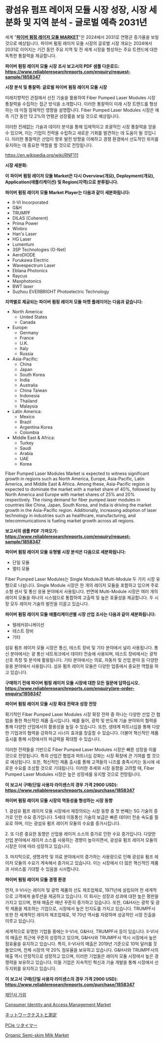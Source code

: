 <p><h1>광섬유 펌프 레이저 모듈 시장 성장, 시장 세분화 및 지역 분석 - 글로벌 예측 2031년</h1></p><p>세계 "<strong><a href="https://www.reliableresearchreports.com/fiber-pumped-laser-modules-r1858347">파이버 펌핑 레이저 모듈 MARKET</a></strong>"은 2024에서 2031로 연평균 증가율을 보일 것으로 예상됩니다. 파이버 펌핑 레이저 모듈 시장의 글로벌 시장 개요는 2024에서 2031로 이어지는 기간 동안 주요 지역 및 전 세계 시장을 형성하는 주요 트렌드에 대한 독특한 통찰력을 제공합니다.</p>
<p><strong>파이버 펌핑 레이저 모듈 시장 조사 보고서의 PDF 샘플 다운로드: <a href="https://www.reliableresearchreports.com/enquiry/request-sample/1858347">https://www.reliableresearchreports.com/enquiry/request-sample/1858347</a></strong></p>
<p><strong>시장 분석 및 통찰력: 글로벌 파이버 펌핑 레이저 모듈 시장</strong></p>
<p><p>미래지향적인 관점에서 선진 기술을 활용하여 Fiber Pumped Laser Modules 시장 통찰력을 수집하는 접근 방식을 소개합니다. 이러한 통찰력이 미래 시장 트렌드를 형성하는 데 미칠 잠재적인 영향을 설명합니다. Fiber Pumped Laser Modules 시장은 예측 기간 동안 12.2%의 연평균 성장률을 보일 것으로 예상됩니다.</p><p>이러한 전례없는 기술과 데이터 분석을 통해 입체적이고 포괄적인 시장 통찰력을 얻을 수 있으며, 이는 기업이 전략을 수립하고 새로운 기회를 발견하는 데 도움이 될 것입니다. 이러한 통찰력은 산업이 향후 발전 방향을 이해하고 경쟁 환경에서 선도적인 위치를 유지하는 데 중요한 역할을 할 것으로 전망됩니다.</p></p>
<p><a href="%7CAUTHORITHY_DOMAIN_URL%7C">https://en.wikipedia.org/wiki/RNF111</a></p>
<p><strong>시장 세분화:</strong></p>
<p><strong>이 파이버 펌핑 레이저 모듈 Market은 다시 Overview(개요), Deployment(개요), Application(애플리케이션) 및 Region(지역)으로 분류됩니다.</strong></p>
<p><strong>파이버 펌핑 레이저 모듈 Market Player는 다음과 같이 세분화됩니다:</strong></p>
<p><ul><li>II-VI Incorporated</li><li>G&H</li><li>TRUMPF</li><li>DILAS (Coherent)</li><li>Prima Power</li><li>Winbro</li><li>Han's Laser</li><li>HG Laser</li><li>Lumentum</li><li>3SP Technologies (O-Net)</li><li>AeroDIODE</li><li>Furukawa Electric</li><li>Wavespectrum Laser</li><li>Eblana Photonics</li><li>Raycus</li><li>Maxphotonics</li><li>BWT laser</li><li>Suzhou EVERBRIGHT Photoelectric Technology</li></ul></p>
<p><strong>지역별로 제공되는 파이버 펌핑 레이저 모듈 마켓 플레이어는 다음과 같습니다:</strong></p>
<p><ul>
    <li>
        North America:
        <ul>
            <li>United States</li>
            <li>Canada</li>
        </ul>
    </li>
    <li>
        Europe:
        <ul>
            <li>Germany</li>
            <li>France</li>
            <li>U.K.</li>
            <li>Italy</li>
            <li>Russia</li>
        </ul>
    </li>
    <li>
        Asia-Pacific:
        <ul>
            <li>China</li>
            <li>Japan</li>
            <li>South Korea</li>
            <li>India</li>
            <li>Australia</li>
            <li>China Taiwan</li>
            <li>Indonesia</li>
            <li>Thailand</li>
            <li>Malaysia</li>
        </ul>
    </li>
    <li>
        Latin America:
        <ul>
            <li>Mexico</li>
            <li>Brazil</li>
            <li>Argentina Korea</li>
            <li>Colombia</li>
        </ul>
    </li>
    <li>
        Middle East & Africa:
        <ul>
            <li>Turkey</li>
            <li>Saudi</li>
            <li>Arabia</li>
            <li>UAE</li>
            <li>Korea</li>
        </ul>
    </li>
    </ul></p>
<p><p>Fiber Pumped Laser Modules Market is expected to witness significant growth in regions such as North America, Europe, Asia-Pacific, Latin America, and Middle East & Africa. Among these, Asia-Pacific region is expected to dominate the market with a market share of 40%, followed by North America and Europe with market shares of 25% and 20% respectively. The rising demand for fiber pumped laser modules in countries like China, Japan, South Korea, and India is driving the market growth in the Asia-Pacific region. Additionally, increasing adoption of laser technology in industries such as healthcare, manufacturing, and telecommunications is fueling market growth across all regions.</p></p>
<p><strong>보고서의 샘플 PDF 가져오기: <a href="https://www.reliableresearchreports.com/enquiry/request-sample/1858347">https://www.reliableresearchreports.com/enquiry/request-sample/1858347</a></strong></p>
<p><strong>파이버 펌핑 레이저 모듈 유형별 시장 분석은 다음으로 세분화됩니다:</strong></p>
<p><ul><li>단일 모듈</li><li>멀티 모듈</li></ul></p>
<p><p>Fiber Pumped Laser Modules는 Single Module과 Multi-Module 두 가지 시장 유형으로 나뉩니다. Single Module 시장은 한 개의 레이저 모듈을 포함하고 있으며 주로 소형 센서 및 통신 응용 분야에서 사용됩니다. 반면에 Multi-Module 시장은 여러 개의 레이저 모듈을 하나의 시스템으로 통합하여 고출력 및 높은 효율성을 제공합니다. 두 시장 모두 레이저 기술의 발전을 이끌고 있습니다.</p></p>
<p><strong>파이버 펌핑 레이저 모듈 애플리케이션별 시장 산업 조사는 다음과 같이 세분화됩니다:</strong></p>
<p><ul><li>텔레커뮤니케이션</li><li>테스트 장비</li><li>기타</li></ul></p>
<p><p>섬유 펌프 레이저 모듈 시장은 통신, 테스트 장비 및 기타 분야에서 널리 사용됩니다. 통신 분야에서는 광 통신 네트워크에서 데이터 전송에 사용되며, 테스트 장비에서는 광학 신호 측정 및 분석에 활용됩니다. 기타 분야에서는 의료, 자동차 및 산업 분야 등 다양한 응용 분야에서 사용됩니다. 섬유 펌프 레이저 모듈은 다양한 업종에서 중요한 역할을 하고 있습니다.</p></p>
<p><strong>구매하기 전에 파이버 펌핑 레이저 모듈 시장에 대한 모든 질문에 답하십시오. <a href="https://www.reliableresearchreports.com/enquiry/pre-order-enquiry/1858347">https://www.reliableresearchreports.com/enquiry/pre-order-enquiry/1858347</a></strong></p>
<p><strong>파이버 펌핑 레이저 모듈 시장 확대 전략과 성장 전망</strong></p>
<p><p>획기적인 Fiber Pumped Laser Modules 시장 확장 전략 중 하나는 다양한 산업 간 협업을 통한 혁신적인 제품 출시입니다. 예를 들어, 광학 및 반도체 기술 분야와의 협력을 통해 다양한 산업에서의 활용성을 높일 수 있습니다. 또한, 생태계 파트너십을 통해 다양한 기업과의 협력을 강화하고 시너지 효과를 창출할 수 있습니다. 더불어 혁신적인 제품 출시를 통해 시장에서의 파급력을 확대할 수 있습니다.</p><p>이러한 전략들을 기반으로 Fiber Pumped Laser Modules 시장은 빠른 성장을 이룰 것으로 전망됩니다. 특히 산업간 협업과 파트너십 강화는 시장 확장에 큰 기여를 할 것으로 예상됩니다. 또한, 혁신적인 제품 출시를 통해 고객들의 니즈를 충족시키는 동시에 새로운 수요를 조성할 것으로 기대됩니다. 이러한 추세와 시장 동향을 고려할 때, Fiber Pumped Laser Modules 시장은 높은 성장세를 유지할 것으로 전망됩니다.</p></p>
<p><strong>이 보고서 구매(단일 사용자 라이센스의 경우 가격 2900 USD): <a href="https://www.reliableresearchreports.com/purchase/1858347">https://www.reliableresearchreports.com/purchase/1858347</a></strong></p>
<p><strong>파이버 펌핑 레이저 모듈 시장의 역동성을 형성하는 시장 동향</strong></p>
<p><p>1. 광섬유 펌프 레이저 모듈 시장에서 재정의되는 시장 동향 중 첫 번째는 5G 기술의 증가로 인한 수요 증가입니다. 5세대 이동통신 기술의 보급은 빠른 데이터 전송 속도를 필요로 하며, 이는 광섬유 펌프 레이저 모듈의 수요를 증가시킵니다.</p><p>2. 또 다른 중요한 동향은 산업용 레이저 소스의 증가로 인한 수요 증가입니다. 다양한 산업 분야에서 레이저 소스를 사용하는 경향이 높아지면서, 광섬유 펌프 레이저 모듈의 시장은 이에 따라 성장하고 있습니다.</p><p>3. 마지막으로, 생명과학 및 의료 분야에서의 증가하는 사용량으로 인해 광섬유 펌프 레이저 모듈의 수요가 계속해서 증가되고 있습니다. 이는 시장에서 더 많은 혁신적인 제품과 서비스를 기대할 수 있음을 시사합니다.</p></p>
<p><strong>파이버 펌핑 레이저 모듈 경쟁 환경</strong></p>
<p><p>먼저, II-VI사는 레이저 및 광학 제품의 선도 제조업체로, 1971년에 설립되어 전 세계적으로 고객에게 솔루션을 제공하고 있습니다. 이 회사는 성장과 성과에 대한 높은 평판을 가지고 있으며, 현재 매출은 매년 꾸준히 증가하고 있습니다. 또한, G&H사는 광학 및 광학 제품을 제조하는 기업으로, 시장에서 높은 인지도를 가지고 있습니다. TRUMPF사 또한 전 세계적인 레이저 제조업체로, 약 70년 역사를 자랑하며 성공적인 시장 진출을 이루고 있습니다.</p><p>세계적으로 유명한 기업들 중에는 II-VI사, G&H사, TRUMPF사 등이 있습니다. II-VI사의 매출은 최근에 꾸준히 성장하고 있으며, G&H사와 TRUMPF사 역시 시장에서 높은 점유율을 유지하고 있습니다. 특히, II-VI사의 매출은 2019년 기준으로 10억 달러를 웃돌았으며, 전체 시장의 약 20% 점유율을 보유하고 있습니다. G&H사와 TRUMPF사의 매출 역시 안정적으로 성장하고 있으며, 이러한 기업들은 레이저 모듈 시장에서 높은 경쟁력을 보유하고 있습니다. 이들 기업은 지속적인 혁신과 기술 개발을 통해 시장에서 선두지위를 유지하고 있습니다.</p></p>
<p><strong>이 보고서 구매(단일 사용자 라이센스의 경우 가격 2900 USD): <a href="https://www.reliableresearchreports.com/purchase/1858347">https://www.reliableresearchreports.com/purchase/1858347</a></strong></p>
<p><p><a href="https://medium.com/@joshuapierce88/%EA%B8%80%EB%A1%9C%EB%B2%8C-%ED%85%8C%EC%9D%BC%EB%9F%AC-%EA%B0%80%EC%9C%84-%EC%8B%9C%EC%9E%A5-%EC%9D%91%EC%9A%A9-%EC%B5%9C%EC%A2%85-%EC%82%AC%EC%9A%A9-%EC%82%B0%EC%97%85-%EC%9C%A0%ED%98%95-%EC%9E%A5%EB%B9%84-%EB%B0%8F-%EC%A7%80%EC%97%AD%EC%97%90-%EC%B4%88%EC%A0%90%EC%9D%84-%EB%A7%9E%EC%B6%98-%EB%B6%84%EC%84%9D-%EB%B0%8F-%EC%98%88%EC%B8%A1-2024-2031-f9b030df9007">재단사 가위</a></p><p><a href="https://medium.com/@karleeprice2004/consumer-identity-and-access-management-market-overview-global-market-trends-and-future-prospects-3043f8ae8199">Consumer Identity and Access Management Market</a></p><p><a href="https://medium.com/@gregoriookeefe2023/%E3%83%8D%E3%83%83%E3%83%88%E3%83%AF%E3%83%BC%E3%82%AF%E3%81%AE%E3%83%86%E3%82%B9%E3%83%88%E3%81%A8%E6%B8%AC%E5%AE%9A%E5%B8%82%E5%A0%B4%E3%81%AE%E8%AA%BF%E6%9F%BB%E3%81%A8%E7%94%A3%E6%A5%AD%E3%81%AE%E9%80%B2%E5%8C%96-2031%E5%B9%B4%E3%81%BE%E3%81%A7%E3%81%AE%E4%BA%88%E6%B8%AC-add687a10bd7">ネットワークテストと測定</a></p><p><a href="https://medium.com/@cassianlinzjx/pcie%E3%83%AA%E3%82%BF%E3%82%A4%E3%83%9E%E3%83%BC%E3%82%BA%E5%B8%82%E5%A0%B4%E3%81%AE%E3%82%B5%E3%82%A4%E3%82%BA%E3%81%A8%E3%82%B7%E3%82%A7%E3%82%A2%E5%88%86%E6%9E%90-%E6%88%90%E9%95%B7%E3%83%88%E3%83%AC%E3%83%B3%E3%83%89%E3%81%A8%E4%BA%88%E6%B8%AC-2024%E5%B9%B4-2031%E5%B9%B4-d6cb26c65dc2">PCIe リタイマー</a></p><p><a href="https://github.com/gdfhhhj/Market-Research-Report-List-6/blob/main/organic-semi-skim-milk-market.md">Organic Semi-skim Milk Market</a></p></p>